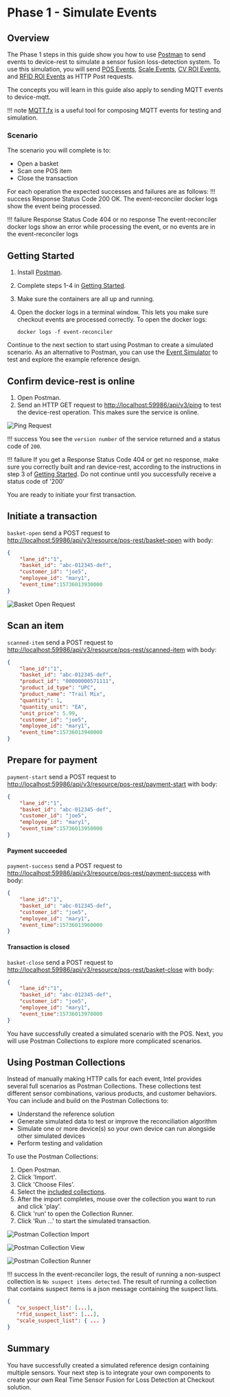 # Phase 1 - Simulate Events

## Overview

The Phase 1 steps in this guide show you how to use [Postman](https://www.getpostman.com/downloads/) to send events to device-rest to simulate a sensor fusion loss-detection system. To use this simulation, you will send [POS Events](../rtsf_at_checkout_events/checkout_events.md#pos-events), [Scale Events](../rtsf_at_checkout_events/checkout_events.md#scale-events), [CV ROI Events](../rtsf_at_checkout_events/checkout_events.md#cv-roi-events), and [RFID ROI Events](../rtsf_at_checkout_events/checkout_events.md#rfid-roi-events) as HTTP Post requests.

The concepts you will learn in this guide also apply to sending MQTT events to device-mqtt.

!!! note 
    [MQTT.fx](https://mqttfx.jensd.de/) is a useful tool for composing MQTT events for testing and simulation.

### Scenario

The scenario you will complete is to:

- Open a basket
- Scan one POS item
- Close the transaction

For each operation the expected successes and failures are as follows:
!!! success
    Response Status Code 200 OK.
    The event-reconciler docker logs show the event being processed.

!!! failure
    Response Status Code 404 or no response
    The event-reconciler docker logs show an error while processing the event, or no events are in the event-reconciler logs

## Getting Started

1. Install [Postman](https://www.getpostman.com/downloads/).
2. Complete steps 1-4 in [Getting Started](../index.md#step-1-clone-the-repository).
3. Make sure the containers are all up and running.
4. Open the docker logs in a terminal window. This lets you make sure checkout events are processed correctly. To open the docker logs:

   ```
   docker logs -f event-reconciler
   ```

Continue to the next section to start using Postman to create a simulated scenario. As an alternative to Postman, you can use the [Event Simulator](../rtsf_at_checkout_events/event_simulation.md) to test and explore the example reference design. 


## Confirm device-rest is online

1. Open Postman.
2. Send an HTTP GET request to <http://localhost:59986/api/v3/ping> to test the device-rest operation. This makes sure the service is online.

![Ping Request](../images/ping-get.png)

!!! success
    You see the `version number` of the service returned and a status code of `200`.

!!! failure
    If you get a Response Status Code 404 or get no response, make sure you correctly built and ran device-rest, according to the instructions in step 3 of [Getting Started](rtsf-at-checkout-reference-design/#step-1-clone-the-repository). Do not continue until you successfully receive a status code of '200'

You are ready to initiate your first transaction.


## Initiate a transaction

`basket-open` send a POST request to <http://localhost:59986/api/v3/resource/pos-rest/basket-open> with body:

```json
{
    "lane_id":"1",
    "basket_id": "abc-012345-def",
    "customer_id": "joe5",
    "employee_id": "mary1",
    "event_time":15736013930000
}
```

![Basket Open Request](../images/basket-open-post.png)


## Scan an item

`scanned-item` send a POST request to <http://localhost:59986/api/v3/resource/pos-rest/scanned-item> with body:

```json
{
    "lane_id":"1",
    "basket_id": "abc-012345-def",
    "product_id": "00000000571111",
    "product_id_type": "UPC",
    "product_name": "Trail Mix",
    "quantity": 1,
    "quantity_unit": "EA",
    "unit_price": 5.99,
    "customer_id": "joe5",
    "employee_id": "mary1",
    "event_time":15736013940000
}
```

## Prepare for payment

`payment-start` send a POST request to <http://localhost:59986/api/v3/resource/pos-rest/payment-start> with body:

```json
{
    "lane_id":"1",
    "basket_id": "abc-012345-def",
    "customer_id": "joe5",
    "employee_id": "mary1",
    "event_time":15736013950000
}
```

#### Payment succeeded

`payment-success` send a POST request to <http://localhost:59986/api/v3/resource/pos-rest/payment-success> with body:

``` json
{
    "lane_id":"1",
    "basket_id": "abc-012345-def",
    "customer_id": "joe5",
    "employee_id": "mary1",
    "event_time":15736013960000
}
```

#### Transaction is closed

`basket-close` send a POST request to <http://localhost:59986/api/v3/resource/pos-rest/basket-close> with body:

``` json
{
    "lane_id":"1",
    "basket_id": "abc-012345-def",
    "customer_id": "joe5",
    "employee_id": "mary1",
    "event_time":15736013970000
}
```

You have successfully created a simulated scenario with the POS. Next, you will use Postman Collections to explore more complicated scenarios.

## Using Postman Collections

Instead of manually making HTTP calls for each event, Intel provides several full scenarios as Postman Collections. These collections test different sensor combinations, various products, and customer behaviors. You can include and build on the Postman Collections to:

- Understand the reference solution
- Generate simulated data to test or improve the reconciliation algorithm
- Simulate one or more device(s) so your own device can run alongside other simulated devices
- Perform testing and validation

To use the Postman Collections:

1. Open Postman.
2. Click 'Import'.
3. Click 'Choose Files'.
4. Select the [included collections](https://github.com/intel-iot-devkit/rtsf-at-checkout-reference-design/blob/master/loss-detection-app/postman-collections).
5. After the import completes, mouse over the collection you want to run and click 'play'.
6. Click 'run' to open the Collection Runner.
7. Click 'Run ...' to start the simulated transaction.

![Postman Collection Import](../images/postman-import.png)

![Postman Collection View](../images/postman-collection-view.png)

![Postman Collection Runner](../images/postman-collection-runner.png)

!!! success
    In the event-reconciler logs, the result of running a non-suspect collection is `No suspect items detected`. The result of running a collection that contains suspect items is a json message containing the suspect lists.

``` json
{
   "cv_suspect_list": [...],
   "rfid_suspect_list": [...],
   "scale_suspect_list": { ... }
}
```

## Summary

You have successfully created a simulated reference design containing multiple sensors. Your next step is to integrate your own components to create your own Real Time Sensor Fusion for Loss Detection at Checkout solution.
